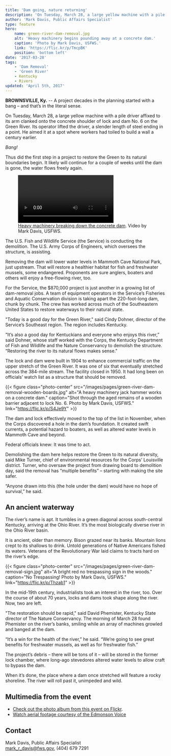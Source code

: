 ```yaml
---
title: 'Dam going, nature returning'
description: 'On Tuesday, March 28, a large yellow machine with a pile driver affixed to its arm clanked onto the concrete shoulder of lock and dam No. 6 on the Green River. Its operator lifted the driver, a slender length of steel ending in a point. He aimed it at a spot where workers had toiled to build a wall a century earlier.'
author: 'Mark Davis, Public Affairs Specialist'
type: feature
hero:
    name: green-river-dam-removal.jpg
    alt: 'Heavy machinery begins pounding away at a concrete dam.'
    caption: 'Photo by Mark Davis, USFWS.'
    link: 'https://flic.kr/p/TmcpBK'
    position: 'bottom left'
date: '2017-03-28'
tags:
    - 'Dam Removal'
    - 'Green River'
    - Kentucky
    - Rivers
updated: 'April 5th, 2017'
---
```


**BROWNSVILLE, Ky.** -- A project decades in the planning started with a bang – and that’s in the literal sense.

On Tuesday, March 28, a large yellow machine with a pile driver affixed to its arm clanked onto the concrete shoulder of lock and dam No. 6 on the Green River. Its operator lifted the driver, a slender length of steel ending in a point. He aimed it at a spot where workers had toiled to build a wall a century earlier.

*Bang!*

Thus did the first step in a project to restore the Green to its natural boundaries begin. It likely will continue for a couple of weeks until the dam is gone, the water flows freely again.

<figure class="photo-center">
  <video controls="" preload="metadata">
    <source src="/video/green-river-dam-removal.mp4" type="video/mp4">
    Sorry, your browser does not support HTML5 video.
  </video>
  <figcaption><a href="https://flic.kr/p/S4Jevu" target="_blank">Heavy machinery breaking down the concrete dam</a>. Video by Mark Davis, USFWS.</figcaption>
</figure>

The U.S. Fish and Wildlife Service (the Service) is conducting the demolition. The U.S. Army Corps of Engineers, which oversees the structure, is assisting.

Removing the dam will lower water levels in Mammoth Cave National Park, just upstream. That will restore a healthier habitat for fish and freshwater mussels, some endangered. Proponents are sure anglers, boaters and others will enjoy a free-flowing river, too.

For the Service, the $870,000 project is just another in a growing list of dam-removal jobs. A team of equipment operators in the Service’s Fisheries and Aquatic Conservation division is taking apart the 220-foot-long dam, chunk by chunk. The crew has worked across much of the Southeastern United States to restore waterways to their natural state.

"Today is a good day for the Green River," said Cindy Dohner, director of the Service’s Southeast region. The region includes Kentucky.

"It’s also a good day for Kentuckians and everyone who enjoys this river,” said Dohner, whose staff worked with the Corps, the Kentucky Department of Fish and Wildlife and the Nature Conservancy to demolish the structure. “Restoring the river to its natural flows makes sense."

The lock and dam were built in 1904 to enhance commercial traffic on the upper stretch of the Green River. It was one of six that eventually stretched across the 384-mile stream.  The facility closed in 1950. It had long been on officials’ watch list as a structure that should be removed.

{{< figure class="photo-center" src="/images/pages/green-river-dam-removal-wooden-boards.jpg" alt="A heavy machinery jack hammer works on a concrete dam." caption="Shot through the aged remains of a wooden barrier adjacent to lock No. 6. Photo by Mark Davis, USFWS." link="https://flic.kr/p/S4Je9Y" >}}

The dam and lock effectively moved to the top of the list in November, when the Corps discovered a hole in the dam’s foundation. It created swift currents, a potential hazard to boaters, as well as altered water levels in Mammoth Cave and beyond.

Federal officials knew: It was time to act.

Demolishing the dam here helps restore the Green to its natural diversity, said Mike Turner, chief of environmental resources for the Corps’ Louisville district. Turner, who oversaw the project from drawing board to demolition day, said the removal has “multiple benefits” – starting with making the site safer.

“Anyone drawn into this (the hole under the dam) would have no hope of survival,” he said.

## An ancient waterway

The river’s name is apt. It tumbles in a green diagonal across south-central Kentucky, arriving at the Ohio River. It’s the most biologically diverse river in the Ohio River basin.

It is ancient, older than memory. Bison grazed near its banks. Mountain lions crept to its shallows to drink. Untold generations of Native Americans fished its waters. Veterans of the Revolutionary War laid claims to tracts hard on the river’s edge.

{{< figure class="photo-center" src="/images/pages/green-river-dam-removal-sign.jpg" alt="A bright red no trespassing sign in the woods." caption="No Trespassing! Photo by Mark Davis, USFWS." link="https://flic.kr/p/Thzab1" >}}

In the mid-19th century, industrialists took an interest in the river, too. Over the course of about 70 years, locks and dams took shape along the river. Now, two are left.

"The restoration should be rapid," said David Phemister, Kentucky State director of The Nature Conservancy. The morning of March 28 found Phemister on the river’s banks, smiling while an array of machines growled and banged at the dam.

“It’s a win for the health of the river,” he said. “We’re going to see great benefits for freshwater mussels, as well as for freshwater fish.”

The project’s debris – there will be tons of it – will be stored in the former lock chamber, where long-ago stevedores altered water levels to allow craft to bypass the dam.

When it’s done, the place where a dam once stretched will feature a rocky shoreline. The river will roll past it, unimpeded and wild.

## Multimedia from the event

  - [Check out the photo album from this event on Flickr](https://www.flickr.com/gp/usfwssoutheast/wTW544).
  - [Watch aerial footage courtesy of the Edmonson Voice](http://www.edmonsonvoice.com/-news/aerial-video-of-lock-6-removal)

## Contact

Mark Davis, Public Affairs Specialist  
[mark_r_davis@fws.gov](mailto:mark_r_davis@fws.gov), (404) 679 7291

